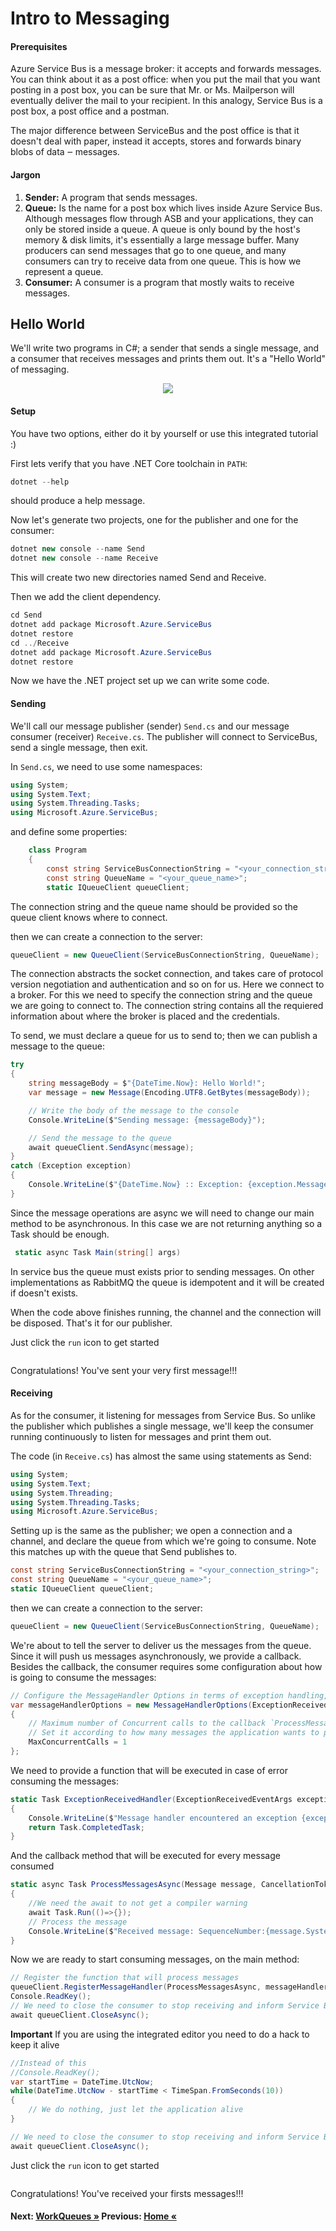 # Intro to Messaging

#### Prerequisites

Azure Service Bus is a message broker: it accepts and forwards messages. You can think about it as a post office: when you put the mail that you want posting in a post box, you can be sure that Mr. or Ms. Mailperson will eventually deliver the mail to your recipient. In this analogy, Service Bus is a post box, a post office and a postman.

The major difference between ServiceBus and the post office is that it doesn't deal with paper, instead it accepts, stores and forwards binary blobs of data ‒ messages.

#### Jargon

1. **Sender:**  A program that sends messages.
1. **Queue:**  Is the name for a post box which lives inside Azure Service Bus. Although messages flow through ASB and your applications, they can only be stored inside a queue. A queue is only bound by the host's memory & disk limits, it's essentially a large message buffer. Many producers can send messages that go to one queue, and many consumers can try to receive data from one queue. This is how we represent a queue.
1. **Consumer:** A consumer is a program that mostly waits to receive messages.

## Hello World

We'll write two programs in C#; a sender that sends a single message, and a consumer that receives messages and prints them out. It's a "Hello World" of messaging.

<p align ="center">
<img src ="https://docs.microsoft.com/en-us/azure/includes/media/howto-service-bus-queues/sb-queues-08.png" >
</p>

#### Setup

You have two options, either do it by yourself or use this integrated tutorial :)

First lets verify that you have .NET Core toolchain in `PATH`:

``` cs
dotnet --help
```
should produce a help message.

Now let's generate two projects, one for the publisher and one for the consumer:

``` cs
dotnet new console --name Send
dotnet new console --name Receive
```

This will create two new directories named Send and Receive.

Then we add the client dependency.

``` cs
cd Send
dotnet add package Microsoft.Azure.ServiceBus 
dotnet restore
cd ../Receive
dotnet add package Microsoft.Azure.ServiceBus 
dotnet restore
```

Now we have the .NET project set up we can write some code.


#### Sending

We'll call our message publisher (sender) `Send.cs` and our message consumer (receiver) `Receive.cs`. The publisher will connect to ServiceBus, send a single message, then exit.

In `Send.cs`, we need to use some namespaces:

```cs
using System;
using System.Text;
using System.Threading.Tasks;
using Microsoft.Azure.ServiceBus;
```
and define some properties:

```cs
    class Program
    {
        const string ServiceBusConnectionString = "<your_connection_string>";
        const string QueueName = "<your_queue_name>";
        static IQueueClient queueClient;
```

The connection string and the queue name should be provided so the queue client knows where to connect.

then we can create a connection to the server:

```cs
queueClient = new QueueClient(ServiceBusConnectionString, QueueName);
```

The connection abstracts the socket connection, and takes care of protocol version negotiation and authentication and so on for us. Here we connect to a broker. For this we need to specify the connection string and the queue we are going to connect to. The connection string contains all the requiered information about where the broker is placed and the credentials.

To send, we must declare a queue for us to send to; then we can publish a message to the queue:

```cs
try
{
    string messageBody = $"{DateTime.Now}: Hello World!";
    var message = new Message(Encoding.UTF8.GetBytes(messageBody));

    // Write the body of the message to the console
    Console.WriteLine($"Sending message: {messageBody}");

    // Send the message to the queue
    await queueClient.SendAsync(message);
}
catch (Exception exception)
{
    Console.WriteLine($"{DateTime.Now} :: Exception: {exception.Message}");
}   
```

Since the message operations are async we will need to change our main method to be asynchronous. In this case we are not returning anything so a Task should be enough.

```cs
 static async Task Main(string[] args) 
```

In service bus the queue must exists prior to sending messages. On other implementations as RabbitMQ the queue is idempotent and it will be created if doesn't exists.


When the code above finishes running, the channel and the connection will be disposed. That's it for our publisher.

Just click the `run` icon to get started

``` cs  --source-file .\HelloWorld\Sender\Program.cs --project .\HelloWorld\Sender\Sender.csproj 
```
Congratulations! You've sent your very first message!!!


#### Receiving

As for the consumer, it listening for messages from Service Bus. So unlike the publisher which publishes a single message, we'll keep the consumer running continuously to listen for messages and print them out.

The code (in `Receive.cs`) has almost the same using statements as Send:

```cs
using System;
using System.Text;
using System.Threading;
using System.Threading.Tasks;
using Microsoft.Azure.ServiceBus;
```

Setting up is the same as the publisher; we open a connection and a channel, and declare the queue from which we're going to consume. Note this matches up with the queue that Send publishes to.

```cs
const string ServiceBusConnectionString = "<your_connection_string>";
const string QueueName = "<your_queue_name>";
static IQueueClient queueClient;
```

then we can create a connection to the server:

```cs
queueClient = new QueueClient(ServiceBusConnectionString, QueueName);
```

We're about to tell the server to deliver us the messages from the queue. Since it will push us messages asynchronously, we provide a callback. 
Besides the callback, the consumer requires some configuration about how is going to consume the messages:

```cs
// Configure the MessageHandler Options in terms of exception handling, number of concurrent messages to deliver etc.
var messageHandlerOptions = new MessageHandlerOptions(ExceptionReceivedHandler)
{
    // Maximum number of Concurrent calls to the callback `ProcessMessagesAsync`, set to 1 for simplicity.
    // Set it according to how many messages the application wants to process in parallel.
    MaxConcurrentCalls = 1
};
```
We need to provide a function that will be executed in case of error consuming the messages:

```cs
static Task ExceptionReceivedHandler(ExceptionReceivedEventArgs exceptionReceivedEventArgs)
{
    Console.WriteLine($"Message handler encountered an exception {exceptionReceivedEventArgs.Exception}.");   
    return Task.CompletedTask;
}
```

And the callback method that will be executed for every message consumed

```cs
static async Task ProcessMessagesAsync(Message message, CancellationToken token)
{
    //We need the await to not get a compiler warning
    await Task.Run(()=>{});
    // Process the message
    Console.WriteLine($"Received message: SequenceNumber:{message.SystemProperties.SequenceNumber} Body:{Encoding.UTF8.GetString(message.Body)}"); 
}
```

Now we are ready to start consuming messages, on the main method:

```cs
// Register the function that will process messages
queueClient.RegisterMessageHandler(ProcessMessagesAsync, messageHandlerOptions);
Console.ReadKey();
// We need to close the consumer to stop receiving and inform Service Bus broker
await queueClient.CloseAsync();
```

**Important**
If you are using the integrated editor you need to do a hack to keep it alive

```cs
//Instead of this
//Console.ReadKey();
var startTime = DateTime.UtcNow;
while(DateTime.UtcNow - startTime < TimeSpan.FromSeconds(10))
{
    // We do nothing, just let the application alive
}   

// We need to close the consumer to stop receiving and inform Service Bus broker
await queueClient.CloseAsync();
```



Just click the `run` icon to get started

``` cs  --source-file .\HelloWorld\\Receiver\Program.cs --project .\HelloWorld\Receiver\Receiver.csproj 
```
Congratulations! You've received your firsts messages!!!

#### Next: [WorkQueues  &raquo;](./WorkQueues.md) Previous: [Home &laquo;](../Readme.md)
